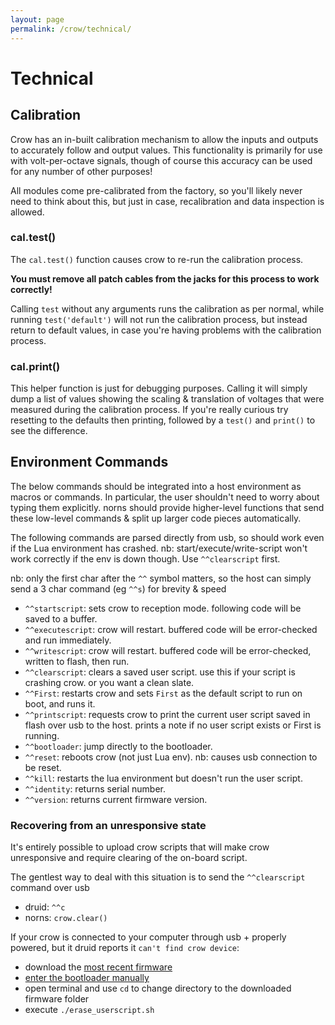 ```yaml
---
layout: page
permalink: /crow/technical/
---
```


# Technical

## Calibration

Crow has an in-built calibration mechanism to allow the inputs and outputs to accurately follow and output values. This functionality is primarily for use with volt-per-octave signals, though of course this accuracy can be used for any number of other purposes!

All modules come pre-calibrated from the factory, so you'll likely never need to think about this, but just in case, recalibration and data inspection is allowed.

### cal.test()

The `cal.test()` function causes crow to re-run the calibration process.

**You must remove all patch cables from the jacks for this process to work correctly!**

Calling `test` without any arguments runs the calibration as per normal, while running `test('default')` will not run the calibration process, but instead return to default values, in case you're having problems with the calibration process.

### cal.print()

This helper function is just for debugging purposes. Calling it will simply dump a list of values showing the scaling & translation of voltages that were measured during the calibration process. If you're really curious try resetting to the defaults then printing, followed by a `test()` and `print()` to see the difference.

## Environment Commands

The below commands should be integrated into a host environment as macros or commands. In particular, the user shouldn't need to worry about typing them explicitly. norns should provide higher-level functions that send these low-level commands & split up larger code pieces automatically.

The following commands are parsed directly from usb, so should work even if the Lua environment has crashed. nb: start/execute/write-script won't work correctly if the env is down though. Use `^^clearscript` first.

nb: only the first char after the `^^` symbol matters, so the host can simply send a 3 char command (eg `^^s`) for brevity & speed

- `^^startscript`: sets crow to reception mode. following code will be saved to a buffer.
- `^^executescript`: crow will restart. buffered code will be error-checked and run immediately.
- `^^writescript`: crow will restart. buffered code will be error-checked, written to flash, then run.
- `^^clearscript`: clears a saved user script. use this if your script is crashing crow. or you want a clean slate.
- `^^First`: restarts crow and sets `First` as the default script to run on boot, and runs it.
- `^^printscript`: requests crow to print the current user script saved in flash over usb to the host. prints a note if no user script exists or First is running.
- `^^bootloader`: jump directly to the bootloader.
- `^^reset`: reboots crow (not just Lua env). nb: causes usb connection to be reset.
- `^^kill`: restarts the lua environment but doesn't run the user script.
- `^^identity`: returns serial number.
- `^^version`: returns current firmware version.


### Recovering from an unresponsive state

It's entirely possible to upload crow scripts that will make crow unresponsive and require clearing of the on-board script.

The gentlest way to deal with this situation is to send the `^^clearscript` command over usb

- druid: `^^c`
- norns: `crow.clear()`

If your crow is connected to your computer through usb + properly powered, but it druid reports it `can't find crow device`:

- download the [most recent firmware](https://github.com/monome/crow/releases)
- [enter the bootloader manually](../update)
- open terminal and use `cd` to change directory to the downloaded firmware folder
- execute `./erase_userscript.sh`